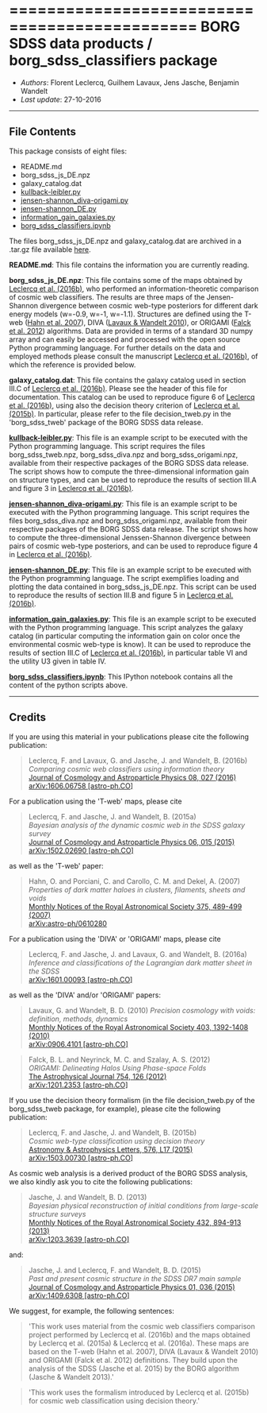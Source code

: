 ==============================================
**BORG SDSS data products** / **borg_sdss_classifiers package**
==============================================

* *Authors*: Florent Leclercq, Guilhem Lavaux, Jens Jasche, Benjamin Wandelt
* *Last update*: 27-10-2016

----------------------
**File Contents**
----------------------

This package consists of eight files:
* README.md
* borg_sdss_js_DE.npz
* galaxy_catalog.dat
* [kullback-leibler.py](kullback-leibler.py)
* [jensen-shannon_diva-origami.py](jensen-shannon_diva-origami.py)
* [jensen-shannon_DE.py](jensen-shannon_DE.py)
* [information_gain_galaxies.py](information_gain_galaxies.py)
* [borg_sdss_classifiers.ipynb](borg_sdss_classifiers.ipynb)

The files borg_sdss_js_DE.npz and galaxy_catalog.dat are archived in a .tar.gz file available [here](http://icg.port.ac.uk/~leclercq/data/borg_sdss_classifiers.tar.gz).

**README.md**:
	This file contains the information you are currently reading.

**borg_sdss_js_DE.npz**:
	This file contains some of the maps obtained by [Leclercq et al. (2016b)](https://arxiv.org/abs/1606.06758), who performed an information-theoretic comparison of cosmic web classifiers. The results are three maps of the Jensen-Shannon divergence between cosmic web-type posteriors for different dark energy models (w=-0.9, w=-1, w=-1.1). Structures are defined using the T-web ([Hahn et al. 2007](https://arxiv.org/abs/astro-ph/0610280)), DIVA ([Lavaux & Wandelt 2010](https://arxiv.org/abs/0906.4101)), or ORIGAMI ([Falck et al. 2012](https://arxiv.org/abs/1201.2353)) algorithms. Data are provided in terms of a standard 3D numpy array and can easily be accessed and processed with the open source Python programming language. For further details on the data and employed methods please consult the manuscript [Leclercq et al. (2016b)](https://arxiv.org/abs/1606.06758), of which the reference is provided below.

**galaxy_catalog.dat**:
	This file contains the galaxy catalog used in section III.C of [Leclercq et al. (2016b)](https://arxiv.org/abs/1606.06758). Please see the header of this file for documentation. This catalog can be used to reproduce figure 6 of [Leclercq et al. (2016b)](https://arxiv.org/abs/1606.06758), using also the decision theory criterion of [Leclercq et al. (2015b)](https://arxiv.org/abs/1503.00730). In particular, please refer to the file decision_tweb.py in the 'borg_sdss_tweb' package of the BORG SDSS data release.

**[kullback-leibler.py](kullback-leibler.py)**:
	This file is an example script to be executed with the Python programming language. This script requires the files borg_sdss_tweb.npz, borg_sdss_diva.npz and borg_sdss_origami.npz, available from their respective packages of the BORG SDSS data release. The script shows how to compute the three-dimensional information gain on structure types, and can be used to reproduce the results of section III.A and figure 3 in [Leclercq et al. (2016b)](https://arxiv.org/abs/1606.06758).

**[jensen-shannon_diva-origami.py](jensen-shannon_diva-origami.py)**:
	This file is an example script to be executed with the Python programming language. This script requires the files borg_sdss_diva.npz and borg_sdss_origami.npz, available from their respective packages of the BORG SDSS data release. The script shows how to compute the three-dimensional Jenssen-Shannon divergence between pairs of cosmic web-type posteriors, and can be used to reproduce figure 4 in [Leclercq et al. (2016b)](https://arxiv.org/abs/1606.06758).

**[jensen-shannon_DE.py](jensen-shannon_DE.py)**:
	This file is an example script to be executed with the Python programming language. The script exemplifies loading and plotting the data contained in borg_sdss_js_DE.npz. This script can be used to reproduce the results of section III.B and figure 5 in [Leclercq et al. (2016b)](https://arxiv.org/abs/1606.06758).

**[information_gain_galaxies.py](information_gain_galaxies.py)**:
	This file is an example script to be executed with the Python programming language. This script analyzes the galaxy catalog (in particular computing the information gain on color once the environmental cosmic web-type is know). It can be used to reproduce the results of section III.C of [Leclercq et al. (2016b)](https://arxiv.org/abs/1606.06758), in particular table VI and the utility U3 given in table IV.

**[borg_sdss_classifiers.ipynb](borg_sdss_classifiers.ipynb)**:
	This IPython notebook contains all the content of the python scripts above.

----------------------
**Credits**
----------------------

If you are using this material in your publications please cite the following publication:

> Leclercq, F. and Lavaux, G. and Jasche, J. and Wandelt, B. (2016b)<br />
> *Comparing cosmic web classifiers using information theory*<br />
> [Journal of Cosmology and Astroparticle Physics 08, 027 (2016)](http://dx.doi.org/10.1088/1475-7516/2016/08/027)<br />
> [arXiv:1606.06758 [astro-ph.CO]](https://arxiv.org/abs/1606.06758)

For a publication using the 'T-web' maps, please cite

> Leclercq, F. and Jasche, J. and Wandelt, B. (2015a)<br />
> *Bayesian analysis of the dynamic cosmic web in the SDSS galaxy survey*<br />
> [Journal of Cosmology and Astroparticle Physics 06, 015 (2015)](http://dx.doi.org/10.1088/1475-7516/2015/06/015)<br />
> [arXiv:1502.02690 [astro-ph.CO]](https://arxiv.org/abs/1502.02690)

as well as the 'T-web' paper:

> Hahn, O. and Porciani, C. and Carollo, C. M. and Dekel, A. (2007)<br />
> *Properties of dark matter haloes in clusters, filaments, sheets and voids*<br />
> [Monthly Notices of the Royal Astronomical Society 375, 489-499 (2007)](http://dx.doi.org/10.1111/j.1365-2966.2006.11318.x)<br />
> [arXiv:astro-ph/0610280](https://arxiv.org/abs/astro-ph/0610280)

For a publication using the 'DIVA' or 'ORIGAMI' maps, please cite

> Leclercq, F. and Jasche, J. and Lavaux, G. and Wandelt, B. (2016a)<br />
> *Inference and classifications of the Lagrangian dark matter sheet in the SDSS*<br />
> [arXiv:1601.00093 [astro-ph.CO]](https://arxiv.org/abs/1601.00093)

as well as the 'DIVA' and/or 'ORIGAMI' papers:

> Lavaux, G. and Wandelt, B. D. (2010)
> *Precision cosmology with voids: definition, methods, dynamics*<br />
> [Monthly Notices of the Royal Astronomical Society 403, 1392-1408 (2010)](http://dx.doi.org/10.1111/j.1365-2966.2010.16197.x)<br />
> [arXiv:0906.4101 [astro-ph.CO]](https://arxiv.org/abs/0906.4101)

> Falck, B. L. and Neyrinck, M. C. and Szalay, A. S. (2012)<br />
> *ORIGAMI: Delineating Halos Using Phase-space Folds*<br />
> [The Astrophysical Journal 754, 126 (2012)](http://dx.doi.org/10.1088/0004-637X/754/2/126)<br />
> [arXiv:1201.2353 [astro-ph.CO]](https://arxiv.org/abs/1201.2353)

If you use the decision theory formalism (in the file decision_tweb.py of the borg_sdss_tweb package, for example), please cite the following publication:

> Leclercq, F. and Jasche, J. and Wandelt, B. (2015b)<br />
> *Cosmic web-type classification using decision theory*<br />
> [Astronomy & Astrophysics Letters, 576, L17 (2015)](http://dx.doi.org/10.1051/0004-6361/201526006)<br />
> [arXiv:1503.00730 [astro-ph.CO]](https://arxiv.org/abs/1503.00730)

As cosmic web analysis is a derived product of the BORG SDSS analysis, we also kindly ask you to cite the following publications:

> Jasche, J. and Wandelt, B. D. (2013)<br />
> *Bayesian physical reconstruction of initial conditions from large-scale structure surveys*<br />
> [Monthly Notices of the Royal Astronomical Society 432, 894-913 (2013)](http://dx.doi.org/10.1093/mnras/stt449)<br />
> [arXiv:1203.3639 [astro-ph.CO]](https://arxiv.org/abs/1203.3639)

and:

> Jasche, J. and Leclercq, F. and Wandelt, B. D. (2015)<br />
> *Past and present cosmic structure in the SDSS DR7 main sample*<br />
> [Journal of Cosmology and Astroparticle Physics 01, 036 (2015)](http://dx.doi.org/10.1088/1475-7516/2013/11/048)<br />
> [arXiv:1409.6308 [astro-ph.CO]](https://arxiv.org/abs/1409.6308)

We suggest, for example, the following sentences:

> 'This work uses material from the cosmic web classifiers comparison project performed by Leclercq et al. (2016b) and the maps obtained by Leclercq et al. (2015a) & Leclercq et al. (2016a). These maps are based on the T-web (Hahn et al. 2007), DIVA (Lavaux & Wandelt 2010) and ORIGAMI (Falck et al. 2012) definitions. They build upon the analysis of the SDSS (Jasche et al. 2015) by the BORG algorithm (Jasche & Wandelt 2013).'

> 'This work uses the formalism introduced by Leclercq et al. (2015b) for cosmic web classification using decision theory.'
